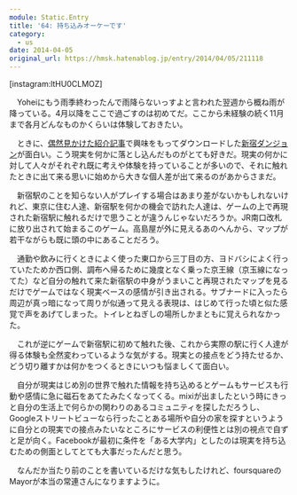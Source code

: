```yaml
---
module: Static.Entry
title: '64: 持ち込みオーケーです'
category:
  - us
date: 2014-04-05
original_url: https://hmsk.hatenablog.jp/entry/2014/04/05/211118
---
```


[instagram:ltHU0CLMOZ]

　Yoheiにもう雨季終わったんで雨降らないっすよと言われた翌週から概ね雨が降っている。4月以降をここで過ごすのは初めてだ。ここから未経験の続く11月まで各月どんなものかくらいは体験しておきたい。

　ときに、<a href="http://www.itmedia.co.jp/news/articles/1404/04/news058.html" target="_blank">偶然見かけた紹介記事</a>で興味をもってダウンロードした<a href="https://play.google.com/store/apps/details?id=com.ueharalabo.ShinjukuDungeon" target="_blank">新宿ダンジョン</a>が面白い。こう現実を何かに落とし込んだものがとても好きだ。現実の何かに対して人々がそれぞれ既に考えや体験を持っていることが多いので、それに触れたときに出て来る思いに始めから大きな個人差が出て来るのがあからさまだ。

　新宿駅のことを知らない人がプレイする場合はあまり差がないかもしれないけれど、東京に住む人達、新宿駅を何かの機会で訪れた人達は、ゲームの上で再現された新宿駅に触れるだけで思うことが違うんじゃないだろうか。JR南口改札に放り出されて始まるこのゲーム。高島屋が外に見えるあのへんから、マップが若干ながらも既に頭の中にあることだろう。

　通勤や飲みに行くときによく使った東口から三丁目の方、ヨドバシによく行っていたためか西口側、調布へ帰るために幾度となく乗った京王線（京玉線になってた）など自分の触れて来た新宿駅の中身がうまいこと再現されたマップを見るだけでゲームではなく現実ベースの感情が引き出される。サブナードに入ったら周辺が真っ暗になって周りが似通って見える表現は、はじめて行った頃と似た感覚で声をあげてしまった。トイレとねぎしの場所しかまともに覚えられなかった。

　これが逆にゲームで新宿駅に初めて触れた後、これから実際の駅に行く人達が得る体験も全然変わっているような気がする。現実との接点をどう持たせるか、どう切り離すかは何かをつくるときにいつも悩ましくて面白い。

　自分が現実はじめ別の世界で触れた情報を持ち込めるとゲームもサービスも行動や感情に急に磁石をあてたみたくなってくる。mixiが出ましたという時にきっと自分の生活上で何らかの関わりのあるコミュニティを探しただろうし、Googleストリートビューなら行ったことある場所や自分の家を探すというように自分との現実での接点みたいなところにサービスの利便性とは別の視点で自ずと足が向く。Facebookが最初に条件を「ある大学内」としたのは現実を持ち込むための側面としてとても大事だったんだと思う。

　なんだか当たり前のことを書いているだけな気もしたけれど、foursquareのMayorが本当の常連さんになりますように。
